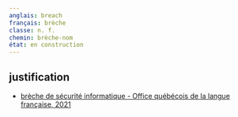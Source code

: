 ```yaml
---
anglais: breach
français: brèche
classe: n. f.
chemin: brèche-nom
état: en construction
---
```

## justification

- [brèche de sécurité informatique - Office québécois de la langue française, 2021](https://vitrinelinguistique.oqlf.gouv.qc.ca/fiche-gdt/fiche/2074351/breche-de-securite-informatique)
